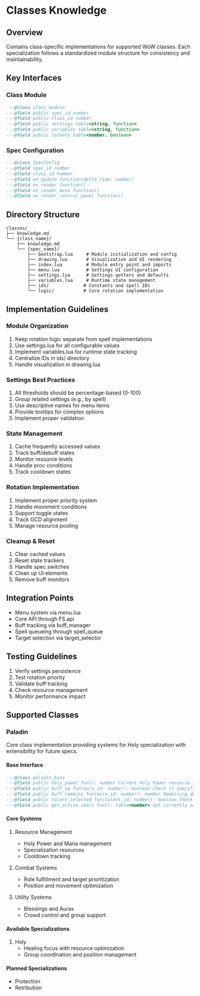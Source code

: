 # Classes Knowledge

## Overview
Contains class-specific implementations for supported WoW classes. Each specialization follows a standardized module structure for consistency and maintainability.

## Key Interfaces

### Class Module
```lua
---@class class_module
---@field public spec_id number
---@field public class_id number
---@field public settings table<string, function>
---@field public variables table<string, function>
---@field public talents table<number, boolean>
```

### Spec Configuration
```lua
---@class SpecConfig
---@field spec_id number
---@field class_id number
---@field on_update function(delta_time: number)
---@field on_render function()
---@field on_render_menu function()
---@field on_render_control_panel function()
```

## Directory Structure
```
classes/
├── knowledge.md
└── {class_name}/
    ├── knowledge.md
    └── {spec_name}/
        ├── bootstrap.lua     # Module initialization and config
        ├── drawing.lua       # Visualization and UI rendering
        ├── index.lua         # Module entry point and imports
        ├── menu.lua          # Settings UI configuration
        ├── settings.lua      # Settings getters and defaults
        ├── variables.lua     # Runtime state management
        ├── ids/             # Constants and spell IDs
        └── logic/           # Core rotation implementation
```

## Implementation Guidelines

### Module Organization
1. Keep rotation logic separate from spell implementations
2. Use settings.lua for all configurable values
3. Implement variables.lua for runtime state tracking
4. Centralize IDs in ids/ directory
5. Handle visualization in drawing.lua

### Settings Best Practices
1. All thresholds should be percentage-based (0-100)
2. Group related settings (e.g., by spell)
3. Use descriptive names for menu items
4. Provide tooltips for complex options
5. Implement proper validation

### State Management
1. Cache frequently accessed values
2. Track buff/debuff states
3. Monitor resource levels
4. Handle proc conditions
5. Track cooldown states

### Rotation Implementation
1. Implement proper priority system
2. Handle movement conditions
3. Support toggle states
4. Track GCD alignment
5. Manage resource pooling

### Cleanup & Reset
1. Clear cached values
2. Reset state trackers
3. Handle spec switches
4. Clean up UI elements
5. Remove buff monitors

## Integration Points
- Menu system via menu.lua
- Core API through FS.api
- Buff tracking via buff_manager
- Spell queueing through spell_queue
- Target selection via target_selector

## Testing Guidelines
1. Verify settings persistence
2. Test rotation priority
3. Validate buff tracking
4. Check resource management
5. Monitor performance impact

## Supported Classes

### Paladin
Core class implementation providing systems for Holy specialization with extensibility for future specs.

#### Base Interface
```lua
---@class paladin_base
---@field public holy_power fun(): number Current Holy Power resource level
---@field public buff_up fun(aura_id: number): boolean Check if specific aura is active
---@field public buff_remains fun(aura_id: number): number Remaining duration of aura
---@field public talent_selected fun(talent_id: number): boolean Check if talent is selected
---@field public get_active_seals fun(): table<number> Get currently active seals
```

#### Core Systems
1. Resource Management
   - Holy Power and Mana management
   - Specialization resources
   - Cooldown tracking

2. Combat Systems
   - Role fulfillment and target prioritization
   - Position and movement optimization

3. Utility Systems
   - Blessings and Auras
   - Crowd control and group support

#### Available Specializations
1. Holy
   - Healing focus with resource optimization
   - Group coordination and position management

#### Planned Specializations
- Protection
- Retribution
